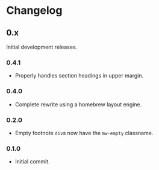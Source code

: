 # Changelog

## 0.x
Initial development releases.

### 0.4.1
  - Properly handles section headings in upper margin.

### 0.4.0
  - Complete rewrite using a homebrew layout engine.

### 0.2.0
  - Empty footnote `div`s now have the `mw-empty` classname.

### 0.1.0
  - Initial commit.